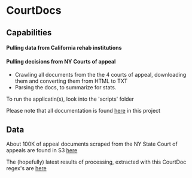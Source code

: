 # CourtDocs

## Capabilities

#### Pulling data from California rehab institutions
#### Pulling decisions from NY Courts of appeal
* Crawling all documents from the the 4 courts of appeal, downloading them and converting them from HTML to TXT
* Parsing the docs, to summarize for stats.

To run the applicatin(s), look into the 'scripts' folder


Please note that all documentation is found [here](https://github.com/TeamHG-Memex/CourtDocs/tree/master/doc) in this project

## Data

About 100K of appeal documents scraped from the NY State Court of appeals are found in S3 
[here](https://s3-us-west-2.amazonaws.com/darpa-memex/CourtDocs/court_documents.tar)

The (hopefully) latest results of processing, extracted with this CourtDoc regex's are 
[here](https://s3-us-west-2.amazonaws.com/darpa-memex/CourtDocs/CourtDocs-Output.zip)